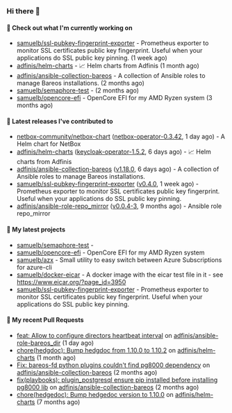 ### Hi there 👋

#### 👷 Check out what I'm currently working on

- [samuelb/ssl-pubkey-fingerprint-exporter](https://github.com/samuelb/ssl-pubkey-fingerprint-exporter) - Prometheus exporter to monitor SSL certificates public key fingerprint. Useful when your applications do SSL public key pinning.  (1 week ago)
- [adfinis/helm-charts](https://github.com/adfinis/helm-charts) - 📈 Helm charts from Adfinis (1 month ago)
- [adfinis/ansible-collection-bareos](https://github.com/adfinis/ansible-collection-bareos) - A collection of Ansible roles to manage Bareos installations. (2 months ago)
- [samuelb/semaphore-test](https://github.com/samuelb/semaphore-test) -  (2 months ago)
- [samuelb/opencore-efi](https://github.com/samuelb/opencore-efi) - OpenCore EFI for my AMD Ryzen system (3 months ago)

#### 🔭 Latest releases I've contributed to

- [netbox-community/netbox-chart](https://github.com/netbox-community/netbox-chart) ([netbox-operator-0.3.42](https://github.com/netbox-community/netbox-chart/releases/tag/netbox-operator-0.3.42), 1 day ago) - A Helm chart for NetBox
- [adfinis/helm-charts](https://github.com/adfinis/helm-charts) ([keycloak-operator-1.5.2](https://github.com/adfinis/helm-charts/releases/tag/keycloak-operator-1.5.2), 6 days ago) - 📈 Helm charts from Adfinis
- [adfinis/ansible-collection-bareos](https://github.com/adfinis/ansible-collection-bareos) ([v1.18.0](https://github.com/adfinis/ansible-collection-bareos/releases/tag/v1.18.0), 6 days ago) - A collection of Ansible roles to manage Bareos installations.
- [samuelb/ssl-pubkey-fingerprint-exporter](https://github.com/samuelb/ssl-pubkey-fingerprint-exporter) ([v0.4.0](https://github.com/samuelb/ssl-pubkey-fingerprint-exporter/releases/tag/v0.4.0), 1 week ago) - Prometheus exporter to monitor SSL certificates public key fingerprint. Useful when your applications do SSL public key pinning. 
- [adfinis/ansible-role-repo_mirror](https://github.com/adfinis/ansible-role-repo_mirror) ([v0.0.4-3](https://github.com/adfinis/ansible-role-repo_mirror/releases/tag/v0.0.4-3), 9 months ago) - Ansible role repo_mirror

#### 🌱 My latest projects

- [samuelb/semaphore-test](https://github.com/samuelb/semaphore-test) - 
- [samuelb/opencore-efi](https://github.com/samuelb/opencore-efi) - OpenCore EFI for my AMD Ryzen system
- [samuelb/azx](https://github.com/samuelb/azx) - Small utility to easy switch between Azure Subscriptions for azure-cli
- [samuelb/docker-eicar](https://github.com/samuelb/docker-eicar) - A docker image with the eicar test file in it - see https://www.eicar.org/?page_id=3950
- [samuelb/ssl-pubkey-fingerprint-exporter](https://github.com/samuelb/ssl-pubkey-fingerprint-exporter) - Prometheus exporter to monitor SSL certificates public key fingerprint. Useful when your applications do SSL public key pinning. 

#### 🔨 My recent Pull Requests

- [feat: Allow to configure directors heartbeat interval](https://github.com/adfinis/ansible-role-bareos_dir/pull/26) on [adfinis/ansible-role-bareos_dir](https://github.com/adfinis/ansible-role-bareos_dir) (1 day ago)
- [chore(hedgdoc): Bump hedgdoc from 1.10.0 to 1.10.2](https://github.com/adfinis/helm-charts/pull/1381) on [adfinis/helm-charts](https://github.com/adfinis/helm-charts) (1 month ago)
- [Fix: bareos-fd python plugins couldn&#39;t find pg8000 dependency](https://github.com/adfinis/ansible-collection-bareos/pull/54) on [adfinis/ansible-collection-bareos](https://github.com/adfinis/ansible-collection-bareos) (2 months ago)
- [fix(playbooks): plugin_postgresql ensure pip installed before installing pg8000 lib](https://github.com/adfinis/ansible-collection-bareos/pull/50) on [adfinis/ansible-collection-bareos](https://github.com/adfinis/ansible-collection-bareos) (2 months ago)
- [chore(hedgedoc): Bump hedgedoc version to 1.10.0](https://github.com/adfinis/helm-charts/pull/1313) on [adfinis/helm-charts](https://github.com/adfinis/helm-charts) (7 months ago)
